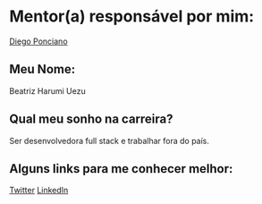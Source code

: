 # Mentor(a) responsável por mim:

[Diego Ponciano](/mentores/perfis/diego_ponciano.md)

## Meu Nome:

Beatriz Harumi Uezu

## Qual meu sonho na carreira?

Ser desenvolvedora full stack e trabalhar fora do país.

## Alguns links para me conhecer melhor:

[Twitter](http://www.twitter.com/beatrizuezu)
[LinkedIn](https://br.linkedin.com/in/beatrizuezu)
